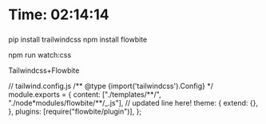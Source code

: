 # Time: 02:14:14

#####

pip install trailwindcss
npm install flowbite

npm run watch:css

Tailwindcss+Flowbite

// tailwind.config.js
/** @type {import('tailwindcss').Config} \*/
module.exports = {
content: ["./templates/**/", "./node\*modules/flowbite/\*\*/\_.js"], // updated line here!
theme: {
extend: {},
},
plugins: [require("flowbite/plugin")],
};

 
 

 


